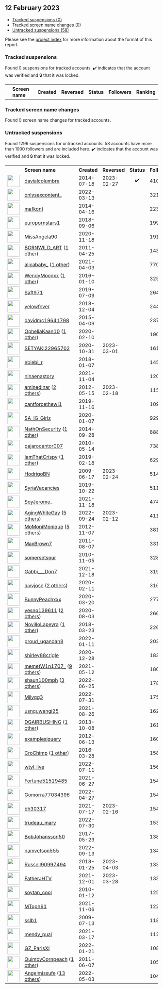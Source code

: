 ## 12 February 2023

* [Tracked suspensions (0)](#tracked-suspensions)
* [Tracked screen name changes (0)](#tracked-screen-name-changes)
* [Untracked suspensions (58)](#untracked-suspensions)

Please see the [project index](https://github.com/travisbrown/twitter-watch) for more information about the format of this report.

### Tracked suspensions

Found 0 suspensions for tracked accounts.
  ✔️ indicates that the account was verified and 🔒 that it was locked.

<table>
    <tr>
        <th></th>
        <th align="left">Screen name</th>
        <th align="left">Created</th>
        <th align="left">Reversed</th>
        <th align="left">Status</th>
        <th align="left">Followers</th>
        <th align="left">Ranking</th></tr>
    </tr></table>

### Tracked screen name changes

Found 0 screen name changes for tracked accounts.

### Untracked suspensions

Found 1296 suspensions for untracked accounts.
58 accounts have more than 1000 followers and are included here.
  ✔️ indicates that the account was verified and 🔒 that it was locked.

<table>
    <tr>
        <th></th>
        <th align="left">Screen name</th>
        <th align="left">Created</th>
        <th align="left">Reversed</th>
        <th align="left">Status</th>
        <th align="left">Followers</th>
    </tr>
        <tr>
            <td><a href="https://twitter.com/intent/user?user_id=2716763753">
                <img src="https://pbs.twimg.com/profile_images/1559395318386642944/c7mpAIxG_normal.jpg" width="40px" height="40px" align="center"/></a>
            </td>
            <td>
                <a href="https://twitter.com/davialcolumbre">davialcolumbre</a></td>
            <td>2014-07-18</td>
            <td>2023-02-27</td>
            <td align="center">✔️</td>
            <td>410568</td>
        </tr>
        <tr>
            <td><a href="https://twitter.com/intent/user?user_id=1502921733732376576">
                <img src="https://pbs.twimg.com/profile_images/1527199750444855297/rY8PGen0_normal.jpg" width="40px" height="40px" align="center"/></a>
            </td>
            <td>
                <a href="https://twitter.com/onlysexcontent_">onlysexcontent_</a></td>
            <td>2022-03-13</td>
            <td></td>
            <td align="center"></td>
            <td>321045</td>
        </tr>
        <tr>
            <td><a href="https://twitter.com/intent/user?user_id=2448047358">
                <img src="https://pbs.twimg.com/profile_images/617306405767413760/VPVURmgG_normal.jpg" width="40px" height="40px" align="center"/></a>
            </td>
            <td>
                <a href="https://twitter.com/mafkont">mafkont</a></td>
            <td>2014-04-16</td>
            <td></td>
            <td align="center"></td>
            <td>223057</td>
        </tr>
        <tr>
            <td><a href="https://twitter.com/intent/user?user_id=1037644659571523585">
                <img src="https://pbs.twimg.com/profile_images/1037649754493276161/7PrqBu6m_normal.jpg" width="40px" height="40px" align="center"/></a>
            </td>
            <td>
                <a href="https://twitter.com/europornstars1">europornstars1</a></td>
            <td>2018-09-06</td>
            <td></td>
            <td align="center"></td>
            <td>199993</td>
        </tr>
        <tr>
            <td><a href="https://twitter.com/intent/user?user_id=1329020998486659077">
                <img src="https://pbs.twimg.com/profile_images/1551514434165583873/lvfrHpkP_normal.jpg" width="40px" height="40px" align="center"/></a>
            </td>
            <td>
                <a href="https://twitter.com/MissAngela90">MissAngela90</a></td>
            <td>2020-11-18</td>
            <td></td>
            <td align="center"></td>
            <td>191958</td>
        </tr>
        <tr>
            <td><a href="https://twitter.com/intent/user?user_id=287818581">
                <img src="https://pbs.twimg.com/profile_images/475270317347450880/HKwCsZvv_normal.jpeg" width="40px" height="40px" align="center"/></a>
            </td>
            <td>
                <a href="https://twitter.com/BORNWILD_ART">BORNWILD_ART</a>&nbsp;(<a href="https://api.memory.lol/v1/tw/id/287818581">1 other</a>)&nbsp;</td>
            <td>2011-04-25</td>
            <td></td>
            <td align="center"></td>
            <td>143850</td>
        </tr>
        <tr>
            <td><a href="https://twitter.com/intent/user?user_id=1378359009258795011">
                <img src="https://pbs.twimg.com/profile_images/1497303575810101248/GUaFlIYv_normal.jpg" width="40px" height="40px" align="center"/></a>
            </td>
            <td>
                <a href="https://twitter.com/alicababy_">alicababy_</a>&nbsp;(<a href="https://api.memory.lol/v1/tw/id/1378359009258795011">1 other</a>)&nbsp;</td>
            <td>2021-04-03</td>
            <td></td>
            <td align="center"></td>
            <td>77016</td>
        </tr>
        <tr>
            <td><a href="https://twitter.com/intent/user?user_id=4736974453">
                <img src="https://pbs.twimg.com/profile_images/1529435469049634816/ukTlam-2_normal.jpg" width="40px" height="40px" align="center"/></a>
            </td>
            <td>
                <a href="https://twitter.com/WendyMoonxx">WendyMoonxx</a>&nbsp;(<a href="https://api.memory.lol/v1/tw/id/4736974453">1 other</a>)&nbsp;</td>
            <td>2016-01-10</td>
            <td></td>
            <td align="center"></td>
            <td>32584</td>
        </tr>
        <tr>
            <td><a href="https://twitter.com/intent/user?user_id=1148472276259627009">
                <img src="https://pbs.twimg.com/profile_images/1584996933965414408/Xheh79iw_normal.jpg" width="40px" height="40px" align="center"/></a>
            </td>
            <td>
                <a href="https://twitter.com/Saft971">Saft971</a></td>
            <td>2019-07-09</td>
            <td></td>
            <td align="center"></td>
            <td>26424</td>
        </tr>
        <tr>
            <td><a href="https://twitter.com/intent/user?user_id=1070044396828180480">
                <img src="https://pbs.twimg.com/profile_images/1161201655834128385/iGE9NpPf_normal.jpg" width="40px" height="40px" align="center"/></a>
            </td>
            <td>
                <a href="https://twitter.com/yelowfever">yelowfever</a></td>
            <td>2018-12-04</td>
            <td></td>
            <td align="center"></td>
            <td>24480</td>
        </tr>
        <tr>
            <td><a href="https://twitter.com/intent/user?user_id=3146664710">
                <img src="https://pbs.twimg.com/profile_images/896243611909488640/YiymM5yO_normal.jpg" width="40px" height="40px" align="center"/></a>
            </td>
            <td>
                <a href="https://twitter.com/davidmc19641798">davidmc19641798</a></td>
            <td>2015-04-09</td>
            <td></td>
            <td align="center"></td>
            <td>23791</td>
        </tr>
        <tr>
            <td><a href="https://twitter.com/intent/user?user_id=1226717865572569088">
                <img src="https://pbs.twimg.com/profile_images/1553248056518123520/TQZmaBdK_normal.jpg" width="40px" height="40px" align="center"/></a>
            </td>
            <td>
                <a href="https://twitter.com/OpheliaKaan10">OpheliaKaan10</a>&nbsp;(<a href="https://api.memory.lol/v1/tw/id/1226717865572569088">1 other</a>)&nbsp;</td>
            <td>2020-02-10</td>
            <td></td>
            <td align="center"></td>
            <td>19004</td>
        </tr>
        <tr>
            <td><a href="https://twitter.com/intent/user?user_id=1322361095407902721">
                <img src="https://pbs.twimg.com/profile_images/1594149018447187968/lLIXUkDm_normal.jpg" width="40px" height="40px" align="center"/></a>
            </td>
            <td>
                <a href="https://twitter.com/SETYAKI22965702">SETYAKI22965702</a></td>
            <td>2020-10-31</td>
            <td>2023-03-01</td>
            <td align="center"></td>
            <td>16101</td>
        </tr>
        <tr>
            <td><a href="https://twitter.com/intent/user?user_id=949928738577301504">
                <img src="https://pbs.twimg.com/profile_images/1378635878256418817/-bmMMozf_normal.jpg" width="40px" height="40px" align="center"/></a>
            </td>
            <td>
                <a href="https://twitter.com/ebiebi_r">ebiebi_r</a></td>
            <td>2018-01-07</td>
            <td></td>
            <td align="center"></td>
            <td>14585</td>
        </tr>
        <tr>
            <td><a href="https://twitter.com/intent/user?user_id=1456219614325579779">
                <img src="https://pbs.twimg.com/profile_images/1456229212348882944/DnsRyzCr_normal.jpg" width="40px" height="40px" align="center"/></a>
            </td>
            <td>
                <a href="https://twitter.com/ninaenastory">ninaenastory</a></td>
            <td>2021-11-04</td>
            <td></td>
            <td align="center"></td>
            <td>12046</td>
        </tr>
        <tr>
            <td><a href="https://twitter.com/intent/user?user_id=581228253">
                <img src="https://pbs.twimg.com/profile_images/1546229141720014848/uxiJ0beJ_normal.jpg" width="40px" height="40px" align="center"/></a>
            </td>
            <td>
                <a href="https://twitter.com/aminedinar">aminedinar</a>&nbsp;(<a href="https://api.memory.lol/v1/tw/id/581228253">2 others</a>)&nbsp;</td>
            <td>2012-05-15</td>
            <td>2023-02-18</td>
            <td align="center"></td>
            <td>11500</td>
        </tr>
        <tr>
            <td><a href="https://twitter.com/intent/user?user_id=1195597680241569792">
                <img src="https://pbs.twimg.com/profile_images/1270331690892898304/kx90P-Uu_normal.jpg" width="40px" height="40px" align="center"/></a>
            </td>
            <td>
                <a href="https://twitter.com/cantforcethewi1">cantforcethewi1</a></td>
            <td>2019-11-16</td>
            <td></td>
            <td align="center"></td>
            <td>10920</td>
        </tr>
        <tr>
            <td><a href="https://twitter.com/intent/user?user_id=1214468014994788354">
                <img src="https://pbs.twimg.com/profile_images/1214472669363605510/z3YnovgM_normal.jpg" width="40px" height="40px" align="center"/></a>
            </td>
            <td>
                <a href="https://twitter.com/SA_IG_Girlz">SA_IG_Girlz</a></td>
            <td>2020-01-07</td>
            <td></td>
            <td align="center"></td>
            <td>9290</td>
        </tr>
        <tr>
            <td><a href="https://twitter.com/intent/user?user_id=2788383706">
                <img src="https://pbs.twimg.com/profile_images/1561018161880829954/p3H7_H0F_normal.jpg" width="40px" height="40px" align="center"/></a>
            </td>
            <td>
                <a href="https://twitter.com/NathOnSecurity">NathOnSecurity</a>&nbsp;(<a href="https://api.memory.lol/v1/tw/id/2788383706">1 other</a>)&nbsp;</td>
            <td>2014-09-28</td>
            <td></td>
            <td align="center"></td>
            <td>8880</td>
        </tr>
        <tr>
            <td><a href="https://twitter.com/intent/user?user_id=143857410">
                <img src="https://pbs.twimg.com/profile_images/1541995691152531458/qyDR-U3d_normal.jpg" width="40px" height="40px" align="center"/></a>
            </td>
            <td>
                <a href="https://twitter.com/pajarocantor007">pajarocantor007</a></td>
            <td>2010-05-14</td>
            <td></td>
            <td align="center"></td>
            <td>7389</td>
        </tr>
        <tr>
            <td><a href="https://twitter.com/intent/user?user_id=1097475796678131713">
                <img src="https://pbs.twimg.com/profile_images/1411962236378259458/y43LVBUf_normal.jpg" width="40px" height="40px" align="center"/></a>
            </td>
            <td>
                <a href="https://twitter.com/IamThatCrispy">IamThatCrispy</a>&nbsp;(<a href="https://api.memory.lol/v1/tw/id/1097475796678131713">1 other</a>)&nbsp;</td>
            <td>2019-02-18</td>
            <td></td>
            <td align="center"></td>
            <td>6297</td>
        </tr>
        <tr>
            <td><a href="https://twitter.com/intent/user?user_id=47839791">
                <img src="https://pbs.twimg.com/profile_images/1416861601068638208/4C_3gfmv_normal.jpg" width="40px" height="40px" align="center"/></a>
            </td>
            <td>
                <a href="https://twitter.com/HodrigoBN">HodrigoBN</a></td>
            <td>2009-06-17</td>
            <td>2023-02-24</td>
            <td align="center"></td>
            <td>5145</td>
        </tr>
        <tr>
            <td><a href="https://twitter.com/intent/user?user_id=1186767313967689728">
                <img src="https://pbs.twimg.com/profile_images/1448321982190211075/TiPr54Gh_normal.jpg" width="40px" height="40px" align="center"/></a>
            </td>
            <td>
                <a href="https://twitter.com/SyriaVacancies">SyriaVacancies</a></td>
            <td>2019-10-22</td>
            <td></td>
            <td align="center"></td>
            <td>5114</td>
        </tr>
        <tr>
            <td><a href="https://twitter.com/intent/user?user_id=1461129181241163776">
                <img src="https://pbs.twimg.com/profile_images/1579640690077798401/p8kJyJfx_normal.jpg" width="40px" height="40px" align="center"/></a>
            </td>
            <td>
                <a href="https://twitter.com/SoyJerome_">SoyJerome_</a></td>
            <td>2021-11-18</td>
            <td></td>
            <td align="center"></td>
            <td>4741</td>
        </tr>
        <tr>
            <td><a href="https://twitter.com/intent/user?user_id=1573529137423462400">
                <img src="https://pbs.twimg.com/profile_images/1589327338759917568/bNO56klY_normal.jpg" width="40px" height="40px" align="center"/></a>
            </td>
            <td>
                <a href="https://twitter.com/AgingWhiteGay">AgingWhiteGay</a>&nbsp;(<a href="https://api.memory.lol/v1/tw/id/1573529137423462400">5 others</a>)&nbsp;</td>
            <td>2022-09-24</td>
            <td>2023-02-12</td>
            <td align="center"></td>
            <td>4116</td>
        </tr>
        <tr>
            <td><a href="https://twitter.com/intent/user?user_id=933017455">
                <img src="https://pbs.twimg.com/profile_images/1538897842303025152/lc4d2NTO_normal.jpg" width="40px" height="40px" align="center"/></a>
            </td>
            <td>
                <a href="https://twitter.com/MoMoniMonique">MoMoniMonique</a>&nbsp;(<a href="https://api.memory.lol/v1/tw/id/933017455">5 others</a>)&nbsp;</td>
            <td>2012-11-07</td>
            <td></td>
            <td align="center"></td>
            <td>3814</td>
        </tr>
        <tr>
            <td><a href="https://twitter.com/intent/user?user_id=350379051">
                <img src="https://pbs.twimg.com/profile_images/1589926248859459584/Olkv64TR_normal.jpg" width="40px" height="40px" align="center"/></a>
            </td>
            <td>
                <a href="https://twitter.com/MaxBrown7">MaxBrown7</a></td>
            <td>2011-08-07</td>
            <td></td>
            <td align="center"></td>
            <td>3311</td>
        </tr>
        <tr>
            <td><a href="https://twitter.com/intent/user?user_id=212346500">
                <img src="https://pbs.twimg.com/profile_images/1562451697838002176/xZDH3isN_normal.jpg" width="40px" height="40px" align="center"/></a>
            </td>
            <td>
                <a href="https://twitter.com/somersetspur">somersetspur</a></td>
            <td>2010-11-05</td>
            <td></td>
            <td align="center"></td>
            <td>3286</td>
        </tr>
        <tr>
            <td><a href="https://twitter.com/intent/user?user_id=1472144129807294465">
                <img src="https://pbs.twimg.com/profile_images/1547489755985838084/AKlwYFeJ_normal.jpg" width="40px" height="40px" align="center"/></a>
            </td>
            <td>
                <a href="https://twitter.com/Gabbi___Don7">Gabbi___Don7</a></td>
            <td>2021-12-18</td>
            <td></td>
            <td align="center"></td>
            <td>3191</td>
        </tr>
        <tr>
            <td><a href="https://twitter.com/intent/user?user_id=1227020315244552193">
                <img src="https://pbs.twimg.com/profile_images/1505236407723380751/3gtmzu9s_normal.jpg" width="40px" height="40px" align="center"/></a>
            </td>
            <td>
                <a href="https://twitter.com/luvvjose">luvvjose</a>&nbsp;(<a href="https://api.memory.lol/v1/tw/id/1227020315244552193">2 others</a>)&nbsp;</td>
            <td>2020-02-11</td>
            <td></td>
            <td align="center"></td>
            <td>3161</td>
        </tr>
        <tr>
            <td><a href="https://twitter.com/intent/user?user_id=1240901590741143557">
                <img src="https://pbs.twimg.com/profile_images/1460720676520833027/8PN1NpCy_normal.jpg" width="40px" height="40px" align="center"/></a>
            </td>
            <td>
                <a href="https://twitter.com/BunnyPeachxxx">BunnyPeachxxx</a></td>
            <td>2020-03-20</td>
            <td></td>
            <td align="center"></td>
            <td>2776</td>
        </tr>
        <tr>
            <td><a href="https://twitter.com/intent/user?user_id=1290209309872152576">
                <img src="https://pbs.twimg.com/profile_images/1496272155155505155/3LIAeBkE_normal.jpg" width="40px" height="40px" align="center"/></a>
            </td>
            <td>
                <a href="https://twitter.com/yesno139611">yesno139611</a>&nbsp;(<a href="https://api.memory.lol/v1/tw/id/1290209309872152576">2 others</a>)&nbsp;</td>
            <td>2020-08-03</td>
            <td></td>
            <td align="center"></td>
            <td>2661</td>
        </tr>
        <tr>
            <td><a href="https://twitter.com/intent/user?user_id=977187809957175296">
                <img src="https://pbs.twimg.com/profile_images/1243136777147363329/8EgYZS8C_normal.jpg" width="40px" height="40px" align="center"/></a>
            </td>
            <td>
                <a href="https://twitter.com/NovilloLapeyra">NovilloLapeyra</a>&nbsp;(<a href="https://api.memory.lol/v1/tw/id/977187809957175296">1 other</a>)&nbsp;</td>
            <td>2018-03-23</td>
            <td></td>
            <td align="center"></td>
            <td>2267</td>
        </tr>
        <tr>
            <td><a href="https://twitter.com/intent/user?user_id=1480878882618318850">
                <img src="https://pbs.twimg.com/profile_images/1562139433759031297/hhEP0Mr-_normal.jpg" width="40px" height="40px" align="center"/></a>
            </td>
            <td>
                <a href="https://twitter.com/proud_ugandan8">proud_ugandan8</a></td>
            <td>2022-01-11</td>
            <td></td>
            <td align="center"></td>
            <td>2032</td>
        </tr>
        <tr>
            <td><a href="https://twitter.com/intent/user?user_id=1343542679842467845">
                <img src="https://pbs.twimg.com/profile_images/1343543169850486786/OaPMiS-D_normal.jpg" width="40px" height="40px" align="center"/></a>
            </td>
            <td>
                <a href="https://twitter.com/shirley88crigle">shirley88crigle</a></td>
            <td>2020-12-28</td>
            <td></td>
            <td align="center"></td>
            <td>1836</td>
        </tr>
        <tr>
            <td><a href="https://twitter.com/intent/user?user_id=1392279727994392577">
                <img src="https://pbs.twimg.com/profile_images/1589053963306823680/SKVQ1KIQ_normal.jpg" width="40px" height="40px" align="center"/></a>
            </td>
            <td>
                <a href="https://twitter.com/memetW1n1707_">memetW1n1707_</a>&nbsp;(<a href="https://api.memory.lol/v1/tw/id/1392279727994392577">9 others</a>)&nbsp;</td>
            <td>2021-05-12</td>
            <td></td>
            <td align="center"></td>
            <td>1805</td>
        </tr>
        <tr>
            <td><a href="https://twitter.com/intent/user?user_id=1540537631510999041">
                <img src="https://pbs.twimg.com/profile_images/1570070717764440066/9qoszRzt_normal.jpg" width="40px" height="40px" align="center"/></a>
            </td>
            <td>
                <a href="https://twitter.com/shaun100mph">shaun100mph</a>&nbsp;(<a href="https://api.memory.lol/v1/tw/id/1540537631510999041">3 others</a>)&nbsp;</td>
            <td>2022-06-25</td>
            <td></td>
            <td align="center"></td>
            <td>1785</td>
        </tr>
        <tr>
            <td><a href="https://twitter.com/intent/user?user_id=1553704313297719296">
                <img src="https://pbs.twimg.com/profile_images/1553705643240226816/bgE-Hhbe_normal.jpg" width="40px" height="40px" align="center"/></a>
            </td>
            <td>
                <a href="https://twitter.com/Milyqg3">Milyqg3</a></td>
            <td>2022-07-31</td>
            <td></td>
            <td align="center"></td>
            <td>1759</td>
        </tr>
        <tr>
            <td><a href="https://twitter.com/intent/user?user_id=1430787653952176134">
                <img src="https://pbs.twimg.com/profile_images/1591094418052087810/Y3NXRXtU_normal.jpg" width="40px" height="40px" align="center"/></a>
            </td>
            <td>
                <a href="https://twitter.com/usnquwangi25">usnquwangi25</a></td>
            <td>2021-08-26</td>
            <td></td>
            <td align="center"></td>
            <td>1622</td>
        </tr>
        <tr>
            <td><a href="https://twitter.com/intent/user?user_id=704486440">
                <img src="https://pbs.twimg.com/profile_images/1362407983058210825/t6hFeFMS_normal.jpg" width="40px" height="40px" align="center"/></a>
            </td>
            <td>
                <a href="https://twitter.com/DGAIRBUSHING">DGAIRBUSHING</a>&nbsp;(<a href="https://api.memory.lol/v1/tw/id/704486440">1 other</a>)&nbsp;</td>
            <td>2013-10-08</td>
            <td></td>
            <td align="center"></td>
            <td>1612</td>
        </tr>
        <tr>
            <td><a href="https://twitter.com/intent/user?user_id=607696425">
                <img src="https://pbs.twimg.com/profile_images/519499541859414016/6VqiZMyn_normal.jpeg" width="40px" height="40px" align="center"/></a>
            </td>
            <td>
                <a href="https://twitter.com/examplesjquery">examplesjquery</a></td>
            <td>2012-06-13</td>
            <td></td>
            <td align="center"></td>
            <td>1600</td>
        </tr>
        <tr>
            <td><a href="https://twitter.com/intent/user?user_id=714542996230967302">
                <img src="https://pbs.twimg.com/profile_images/1522665769007472642/piE3JT2G_normal.jpg" width="40px" height="40px" align="center"/></a>
            </td>
            <td>
                <a href="https://twitter.com/CroChimp">CroChimp</a>&nbsp;(<a href="https://api.memory.lol/v1/tw/id/714542996230967302">1 other</a>)&nbsp;</td>
            <td>2016-03-28</td>
            <td></td>
            <td align="center"></td>
            <td>1586</td>
        </tr>
        <tr>
            <td><a href="https://twitter.com/intent/user?user_id=1546543431303979055">
                <img src="https://pbs.twimg.com/profile_images/1564401727591403522/IUWbeIOG_normal.jpg" width="40px" height="40px" align="center"/></a>
            </td>
            <td>
                <a href="https://twitter.com/wtyl_live">wtyl_live</a></td>
            <td>2022-07-11</td>
            <td></td>
            <td align="center"></td>
            <td>1561</td>
        </tr>
        <tr>
            <td><a href="https://twitter.com/intent/user?user_id=1408963532918558725">
                <img src="https://pbs.twimg.com/profile_images/1597508403399729157/3hoAX096_normal.jpg" width="40px" height="40px" align="center"/></a>
            </td>
            <td>
                <a href="https://twitter.com/Fortune51519485">Fortune51519485</a></td>
            <td>2021-06-27</td>
            <td></td>
            <td align="center"></td>
            <td>1548</td>
        </tr>
        <tr>
            <td><a href="https://twitter.com/intent/user?user_id=1519200555217952768">
                <img src="https://pbs.twimg.com/profile_images/1564653617847701514/Nh-kJLg9_normal.jpg" width="40px" height="40px" align="center"/></a>
            </td>
            <td>
                <a href="https://twitter.com/Gomorra77034396">Gomorra77034396</a></td>
            <td>2022-04-27</td>
            <td></td>
            <td align="center"></td>
            <td>1541</td>
        </tr>
        <tr>
            <td><a href="https://twitter.com/intent/user?user_id=1416532881476816898">
                <img src="https://pbs.twimg.com/profile_images/1515140839500132356/-zIcg0MK_normal.jpg" width="40px" height="40px" align="center"/></a>
            </td>
            <td>
                <a href="https://twitter.com/bh30317">bh30317</a></td>
            <td>2021-07-17</td>
            <td>2023-02-16</td>
            <td align="center"></td>
            <td>1540</td>
        </tr>
        <tr>
            <td><a href="https://twitter.com/intent/user?user_id=1553371247278542850">
                <img src="https://pbs.twimg.com/profile_images/1586053256631009280/e6IbuT0a_normal.jpg" width="40px" height="40px" align="center"/></a>
            </td>
            <td>
                <a href="https://twitter.com/trudeau_mary">trudeau_mary</a></td>
            <td>2022-07-30</td>
            <td></td>
            <td align="center"></td>
            <td>1532</td>
        </tr>
        <tr>
            <td><a href="https://twitter.com/intent/user?user_id=867023047345278979">
                <img src="https://pbs.twimg.com/profile_images/867032468125360128/7cZSenj9_normal.jpg" width="40px" height="40px" align="center"/></a>
            </td>
            <td>
                <a href="https://twitter.com/BobJohansson50">BobJohansson50</a></td>
            <td>2017-05-23</td>
            <td></td>
            <td align="center"></td>
            <td>1389</td>
        </tr>
        <tr>
            <td><a href="https://twitter.com/intent/user?user_id=1569802501028978689">
                <img src="https://pbs.twimg.com/profile_images/1569818757433810952/so9RQ6DC_normal.jpg" width="40px" height="40px" align="center"/></a>
            </td>
            <td>
                <a href="https://twitter.com/namvetson555">namvetson555</a></td>
            <td>2022-09-13</td>
            <td></td>
            <td align="center"></td>
            <td>1345</td>
        </tr>
        <tr>
            <td><a href="https://twitter.com/intent/user?user_id=956673663893409792">
                <img src="https://pbs.twimg.com/profile_images/1262053999005630464/Vqvw7pK7_normal.jpg" width="40px" height="40px" align="center"/></a>
            </td>
            <td>
                <a href="https://twitter.com/Russell90997494">Russell90997494</a></td>
            <td>2018-01-25</td>
            <td>2023-04-03</td>
            <td align="center"></td>
            <td>1333</td>
        </tr>
        <tr>
            <td><a href="https://twitter.com/intent/user?user_id=1466112996384686083">
                <img src="https://pbs.twimg.com/profile_images/1596642378357547008/eMEhUdxj_normal.jpg" width="40px" height="40px" align="center"/></a>
            </td>
            <td>
                <a href="https://twitter.com/FatherJHTV">FatherJHTV</a></td>
            <td>2021-12-01</td>
            <td>2023-03-28</td>
            <td align="center"></td>
            <td>1333</td>
        </tr>
        <tr>
            <td><a href="https://twitter.com/intent/user?user_id=104138152">
                <img src="https://pbs.twimg.com/profile_images/1215597477178564609/uNORVphP_normal.jpg" width="40px" height="40px" align="center"/></a>
            </td>
            <td>
                <a href="https://twitter.com/soytan_cool">soytan_cool</a></td>
            <td>2010-01-12</td>
            <td></td>
            <td align="center"></td>
            <td>1257</td>
        </tr>
        <tr>
            <td><a href="https://twitter.com/intent/user?user_id=1456920686459441153">
                <img src="https://pbs.twimg.com/profile_images/1595714706106613766/jWfJCi6e_normal.jpg" width="40px" height="40px" align="center"/></a>
            </td>
            <td>
                <a href="https://twitter.com/MToph91">MToph91</a></td>
            <td>2021-11-06</td>
            <td></td>
            <td align="center"></td>
            <td>1225</td>
        </tr>
        <tr>
            <td><a href="https://twitter.com/intent/user?user_id=56436261">
                <img src="https://pbs.twimg.com/profile_images/1317406828951646208/H8IteX1G_normal.jpg" width="40px" height="40px" align="center"/></a>
            </td>
            <td>
                <a href="https://twitter.com/sslb1">sslb1</a></td>
            <td>2009-07-13</td>
            <td></td>
            <td align="center"></td>
            <td>1187</td>
        </tr>
        <tr>
            <td><a href="https://twitter.com/intent/user?user_id=1372314178275409923">
                <img src="https://pbs.twimg.com/profile_images/1380515213087215628/UuUaH8Jo_normal.jpg" width="40px" height="40px" align="center"/></a>
            </td>
            <td>
                <a href="https://twitter.com/mendy_pual">mendy_pual</a></td>
            <td>2021-03-17</td>
            <td></td>
            <td align="center"></td>
            <td>1122</td>
        </tr>
        <tr>
            <td><a href="https://twitter.com/intent/user?user_id=1484544548260962305">
                <img src="https://pbs.twimg.com/profile_images/1484544847822434309/ymc-NfeP_normal.jpg" width="40px" height="40px" align="center"/></a>
            </td>
            <td>
                <a href="https://twitter.com/GZ_ParisXI">GZ_ParisXI</a></td>
            <td>2022-01-21</td>
            <td></td>
            <td align="center"></td>
            <td>1086</td>
        </tr>
        <tr>
            <td><a href="https://twitter.com/intent/user?user_id=312720375">
                <img src="https://pbs.twimg.com/profile_images/1802028501/DKwKxtos_normal" width="40px" height="40px" align="center"/></a>
            </td>
            <td>
                <a href="https://twitter.com/QuimbyCornpeach">QuimbyCornpeach</a>&nbsp;(<a href="https://api.memory.lol/v1/tw/id/312720375">1 other</a>)&nbsp;</td>
            <td>2011-06-07</td>
            <td></td>
            <td align="center"></td>
            <td>1054</td>
        </tr>
        <tr>
            <td><a href="https://twitter.com/intent/user?user_id=1521315532368080896">
                <img src="https://pbs.twimg.com/profile_images/1571112500095221760/xT3C_cql_normal.png" width="40px" height="40px" align="center"/></a>
            </td>
            <td>
                <a href="https://twitter.com/Angelmissufe">Angelmissufe</a>&nbsp;(<a href="https://api.memory.lol/v1/tw/id/1521315532368080896">13 others</a>)&nbsp;</td>
            <td>2022-05-03</td>
            <td></td>
            <td align="center"></td>
            <td>1044</td>
        </tr></table>
